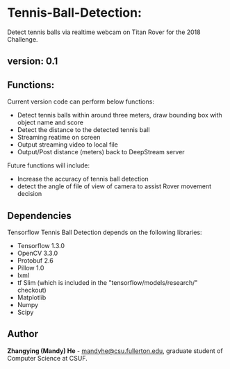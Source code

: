 # Tennis-Ball-Detection:
Detect tennis balls via realtime webcam on Titan Rover for the 2018 Challenge.

## version: 0.1

## Functions:
Current version code can perform below functions:

* Detect tennis balls within around three meters, draw bounding box with object name and score
* Detect the distance to the detected tennis ball
* Streaming reatime on screen
* Output streaming video to local file
* Output/Post distance (meters) back to DeepStream server

Future functions will include:

* Increase the accuracy of tennis ball detection
* detect the angle of file of view of camera to assist Rover movement decision

## Dependencies

Tensorflow Tennis Ball Detection depends on the following libraries:

* Tensorflow 1.3.0
* OpenCV 3.3.0
* Protobuf 2.6
* Pillow 1.0
* lxml
* tf Slim (which is included in the "tensorflow/models/research/" checkout)
* Matplotlib
* Numpy
* Scipy

## Author

**Zhangying (Mandy) He** - mandyhe@csu.fullerton.edu, graduate student of Computer Science at CSUF.


